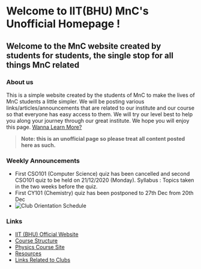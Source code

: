 # Welcome to IIT(BHU) MnC's Unofficial Homepage !
## Welcome to the MnC website created by students for students, the single stop for all things MnC related

### About us 
This is a simple website created by the students of MnC to make the lives of MnC students a little simpler. We will be posting various links/articles/announcements that are related to our institute and our course so that everyone has easy access to them. We will try our level best to help you along your journey through our great institute. We hope you will enjoy this page.  [Wanna Learn More?](https://iit-bhu-mnc.github.io/about)
> **Note: this is an unofficial page so please treat all content posted here as such.**

### Weekly Announcements
* First CSO101 (Computer Science) quiz has been cancelled and second CSO101 quiz to be held on 21/12/2020 (Monday). Syllabus : Topics taken in the two weeks before the quiz.
* First CY101 (Chemistry) quiz  has been postponed to 27th Dec from 20th Dec
* <img src="https://iit-bhu-mnc.github.io/cos.jpeg" alt="Club Orientation Schedule">

### Links
* [IIT (BHU) Official Website](https://iitbhu.ac.in)
* [Course Structure](https://iitbhu.ac.in/dept/mat/courses/idd)
* [Physics Course Site](https://sites.google.com/itbhu.ac.in/phy102/home?pli=1&authuser=2)
* [Resources](https://iit-bhu-mnc.github.io/resources)
* [Links Related to Clubs](https://iit-bhu-mnc.github.io/clublinks)


